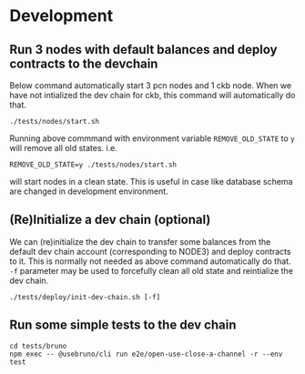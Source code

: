 # Development

## Run 3 nodes with default balances and deploy contracts to the devchain

Below command automatically start 3 pcn nodes and 1 ckb node.
When we have not intialized the dev chain for ckb, this command will automatically do that.

```
./tests/nodes/start.sh
```

Running above commmand with environment variable `REMOVE_OLD_STATE` to `y` will remove all old states.
i.e.

```
REMOVE_OLD_STATE=y ./tests/nodes/start.sh
```

will start nodes in a clean state. This is useful in case like database schema are changed in development environment.

## (Re)Initialize a dev chain (optional)

We can (re)initialize the dev chain to transfer some balances from the default dev chain account (corresponding to NODE3) and deploy contracts to it. This is normally not needed as above command automatically do that. `-f` parameter may be used to forcefully clean all old state and reintialize the dev chain.

```
./tests/deploy/init-dev-chain.sh [-f]
```

## Run some simple tests to the dev chain

```
cd tests/bruno
npm exec -- @usebruno/cli run e2e/open-use-close-a-channel -r --env test
```